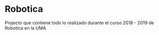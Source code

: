 # Robotica
Projecto que contiene todo lo realizado durante el curso 2018 - 2019 de Robotica en la UMA
